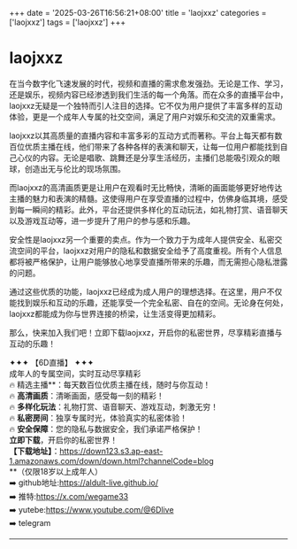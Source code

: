 +++
date = '2025-03-26T16:56:21+08:00'
title = 'laojxxz'
categories = ['laojxxz']
tags = ['laojxxz']
+++

# laojxxz

在当今数字化飞速发展的时代，视频和直播的需求愈发强劲。无论是工作、学习，还是娱乐，视频内容已经渗透到我们生活的每一个角落。而在众多的直播平台中，laojxxz无疑是一个独特而引人注目的选择。它不仅为用户提供了丰富多样的互动体验，更是一个成年人专属的社交空间，满足了用户对娱乐和交流的双重需求。

laojxxz以其高质量的直播内容和丰富多彩的互动方式而著称。平台上每天都有数百位优质主播在线，他们带来了各种各样的表演和聊天，让每一位用户都能找到自己心仪的内容。无论是唱歌、跳舞还是分享生活经历，主播们总能吸引观众的眼球，创造出无与伦比的现场氛围。

而laojxxz的高清画质更是让用户在观看时无比畅快，清晰的画面能够更好地传达主播的魅力和表演的精髓。这使得用户在享受直播的过程中，仿佛身临其境，感受到每一瞬间的精彩。此外，平台还提供多样化的互动玩法，如礼物打赏、语音聊天以及游戏互动等，进一步提升了用户的参与感和乐趣。

安全性是laojxxz另一个重要的卖点。作为一个致力于为成年人提供安全、私密交流空间的平台，laojxxz对用户的隐私和数据安全给予了高度重视。所有个人信息都将被严格保护，让用户能够放心地享受直播所带来的乐趣，而无需担心隐私泄露的问题。

通过这些优质的功能，laojxxz已经成为成人用户的理想选择。在这里，用户不仅能找到娱乐和互动的乐趣，还能享受一个完全私密、自在的空间。无论身在何处，laojxxz都能成为你与世界连接的桥梁，让生活变得更加精彩。

那么，快来加入我们吧！立即下载laojxxz，开启你的私密世界，尽享精彩直播与互动的乐趣！

✦✦✦ 【6D直播】 ✦✦✦  
成年人的专属空间，实时互动尽享精彩  
🔥 精选主播**：每天数百位优质主播在线，随时与你互动！  
🔥 **高清画质**：清晰画面，感受每一刻的精彩！  
🔥 **多样化玩法**：礼物打赏、语音聊天、游戏互动，刺激无穷！  
🔥 **私密房间**：独享专属时光，体验真实的私密体验！  
🔥 **安全保障**：您的隐私与数据安全，我们承诺严格保护！  
**立即下载**，开启你的私密世界！  
**【下载地址】**：https://down123.s3.ap-east-1.amazonaws.com/down/down.html?channelCode=blog  
**（仅限18岁以上成年人）  
➡️ github地址:https://aldult-live.github.io/  
➡️ 推特:https://x.com/wegame33  
➡️ yutebe:https://www.youtube.com/@6Dlive  
➡️ telegram  

---
